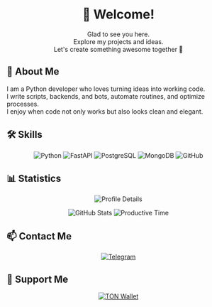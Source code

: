 <h1 align="center">👋 Welcome!</h1>
<p align="center">
  Glad to see you here.<br>
  Explore my projects and ideas.<br>
  Let's create something awesome together 🚀
</p>

<h2>🐍 About Me</h2>
<p>
  I am a Python developer who loves turning ideas into working code.<br>
  I write scripts, backends, and bots, automate routines, and optimize processes.<br>
  I enjoy when code not only works but also looks clean and elegant.
</p>

<h2>🛠 Skills</h2>
<p align="center">
  <img src="https://img.shields.io/badge/Python-3776AB?style=for-the-badge&logo=python&logoColor=white" alt="Python" />
  <img src="https://img.shields.io/badge/FastAPI-009688?style=for-the-badge&logo=fastapi&logoColor=white" alt="FastAPI" />
  <img src="https://img.shields.io/badge/PostgreSQL-4169E1?style=for-the-badge&logo=postgresql&logoColor=white" alt="PostgreSQL" />
  <img src="https://img.shields.io/badge/MongoDB-4EA94B?style=for-the-badge&logo=mongodb&logoColor=white" alt="MongoDB" />
  <img src="https://img.shields.io/badge/GitHub-181717?style=for-the-badge&logo=github&logoColor=white" alt="GitHub" />
</p>

<h2>📊 Statistics</h2>
<p align="center">
  <img src="https://github-profile-summary-cards.vercel.app/api/cards/profile-details?username=kirillysz&theme=dark" alt="Profile Details" />
</p>
<p align="center">
  <img src="https://github-profile-summary-cards.vercel.app/api/cards/stats?username=kirillysz&theme=dark" alt="GitHub Stats" />
  <img src="https://github-profile-summary-cards.vercel.app/api/cards/productive-time?username=kirillysz&theme=dark&utcOffset=8" alt="Productive Time" />
</p>

<h2>📫 Contact Me</h2>
<p align="center">
  <a href="https://t.me/encryptthis">
    <img src="https://img.shields.io/badge/Telegram-26A5E4?style=for-the-badge&logo=telegram&logoColor=white" alt="Telegram" />
  </a>
</p>

<h2>💖 Support Me</h2>
<p align="center">
  <a href="https://tonviewer.com/crystalwave.ton">
  <img src="https://img.shields.io/badge/TON-000000?style=for-the-badge&logo=ton&logoColor=white" alt="TON Wallet" />
</a>
</p>
</p>
